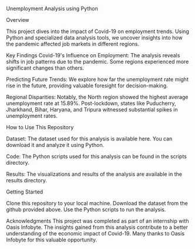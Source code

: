 Unemployment Analysis using Python

Overview

This project dives into the impact of Covid-19 on employment trends. Using Python and specialized data analysis tools, we uncover insights into how the pandemic affected job markets in different regions.

Key Findings
Covid-19's Influence on Employment: The analysis reveals shifts in job patterns due to the pandemic. Some regions experienced more significant changes than others.

Predicting Future Trends: We explore how far the unemployment rate might rise in the future, providing valuable foresight for decision-making.

Regional Disparities: Notably, the North region showed the highest average unemployment rate at 15.89%. Post-lockdown, states like Puducherry, Jharkhand, Bihar, Haryana, and Tripura witnessed substantial spikes in unemployment rates.

How to Use This Repository

Dataset: The dataset used for this analysis is available here. You can download it and analyze it using Python.

Code: The Python scripts used for this analysis can be found in the scripts directory.

Results: The visualizations and results of the analysis are available in the results directory.

Getting Started

Clone this repository to your local machine.
Download the dataset from the github provided above.
Use the Python scripts to run the analysis.

Acknowledgments
This project was completed as part of an internship with Oasis Infobyte. The insights gained from this analysis contribute to a better understanding of the economic impact of Covid-19. Many thanks to Oasis Infobyte for this valuable opportunity.

